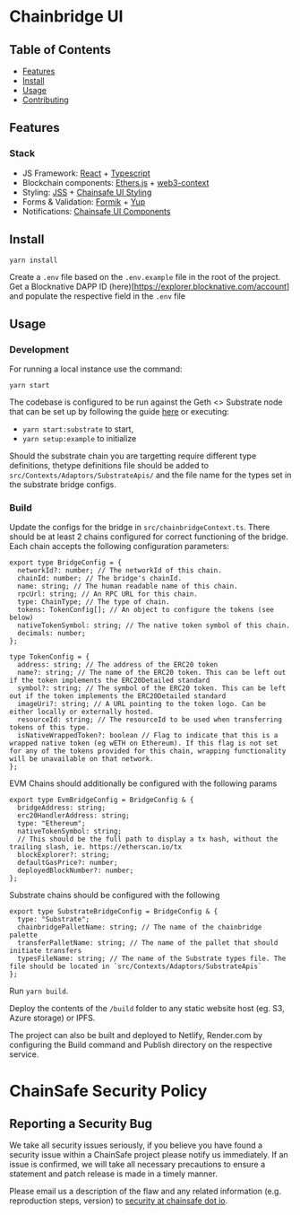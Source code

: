 # Chainbridge UI

## Table of Contents

- [Features](#features)
- [Install](#install)
- [Usage](#usage)
- [Contributing](#contributing)
<!-- - [License](#license) -->

## Features

### Stack

- JS Framework: [React](https://github.com/facebook/react) + [Typescript](https://github.com/microsoft/TypeScript)
- Blockchain components: [Ethers.js](https://github.com/ethers-io/ethers.js/) + [web3-context](https://github.com/chainsafe/web3-context)
- Styling: [JSS](https://cssinjs.org/?v=v10.0.3) + [Chainsafe UI Styling](https://npmjs.com/packages/@chainsafe/common-theme/)
- Forms & Validation: [Formik](https://jaredpalmer.com/formik) + [Yup](https://github.com/jquense/yup)
- Notifications: [Chainsafe UI Components](https://npmjs.com/packages/@chainsafe/common-components/)

## Install

```
yarn install
```

Create a `.env` file based on the `.env.example` file in the root of the project.
Get a Blocknative DAPP ID (here)[https://explorer.blocknative.com/account] and populate the respective field in the `.env` file

## Usage

### Development

For running a local instance use the command:

```
yarn start
```

The codebase is configured to be run against the Geth <> Substrate node that can be set up by following the guide [here](https://chainbridge.chainsafe.io/local/) or executing:

- `yarn start:substrate` to start,
- `yarn setup:example` to initialize

Should the substrate chain you are targetting require different type definitions, thetype definitions file should be added to `src/Contexts/Adaptors/SubstrateApis/` and the file name for the types set in the substrate bridge configs.

### Build

Update the configs for the bridge in `src/chainbridgeContext.ts`. There should be at least 2 chains configured for correct functioning of the bridge. Each chain accepts the following configuration parameters:

```
export type BridgeConfig = {
  networkId?: number; // The networkId of this chain.
  chainId: number; // The bridge's chainId.
  name: string; // The human readable name of this chain.
  rpcUrl: string; // An RPC URL for this chain.
  type: ChainType; // The type of chain.
  tokens: TokenConfig[]; // An object to configure the tokens (see below)
  nativeTokenSymbol: string; // The native token symbol of this chain.
  decimals: number;
};
```

```
type TokenConfig = {
  address: string; // The address of the ERC20 token
  name?: string; // The name of the ERC20 token. This can be left out if the token implements the ERC20Detailed standard
  symbol?: string; // The symbol of the ERC20 token. This can be left out if the token implements the ERC20Detailed standard
  imageUri?: string; // A URL pointing to the token logo. Can be either locally or externally hosted.
  resourceId: string; // The resourceId to be used when transferring tokens of this type.
  isNativeWrappedToken?: boolean // Flag to indicate that this is a wrapped native token (eg wETH on Ethereum). If this flag is not set for any of the tokens provided for this chain, wrapping functionality will be unavailable on that network.
};
```

EVM Chains should additionally be configured with the following params

```
export type EvmBridgeConfig = BridgeConfig & {
  bridgeAddress: string;
  erc20HandlerAddress: string;
  type: "Ethereum";
  nativeTokenSymbol: string;
  // This should be the full path to display a tx hash, without the trailing slash, ie. https://etherscan.io/tx
  blockExplorer?: string;
  defaultGasPrice?: number;
  deployedBlockNumber?: number;
};
```

Substrate chains should be configured with the following

```
export type SubstrateBridgeConfig = BridgeConfig & {
  type: "Substrate";
  chainbridgePalletName: string; // The name of the chainbridge palette
  transferPalletName: string; // The name of the pallet that should initiate transfers
  typesFileName: string; // The name of the Substrate types file. The file should be located in `src/Contexts/Adaptors/SubstrateApis`
};
```

Run `yarn build`.

Deploy the contents of the `/build` folder to any static website host (eg. S3, Azure storage) or IPFS.

The project can also be built and deployed to Netlify, Render.com by configuring the Build command and Publish directory on the respective service.

# ChainSafe Security Policy

## Reporting a Security Bug

We take all security issues seriously, if you believe you have found a security issue within a ChainSafe
project please notify us immediately. If an issue is confirmed, we will take all necessary precautions
to ensure a statement and patch release is made in a timely manner.

Please email us a description of the flaw and any related information (e.g. reproduction steps, version) to
[security at chainsafe dot io](mailto:security@chainsafe.io).

